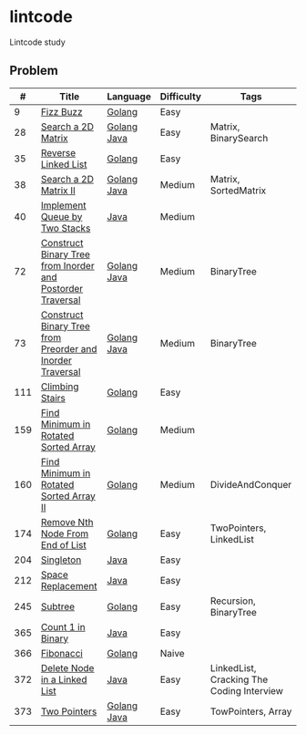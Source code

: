 # lintcode
Lintcode study

## Problem
|#|Title|Language|Difficulty|Tags|
|-|-----|--------|----------|----|
|9|[Fizz Buzz](http://www.lintcode.com/en/problem/fizz-buzz/)|[Golang](https://github.com/ZacharyChang/lintcode/tree/master/problem/9.fizz-buzz)|Easy|
|28|[Search a 2D Matrix](http://www.lintcode.com/en/problem/search-a-2d-matrix/)|[Golang](https://github.com/ZacharyChang/lintcode/tree/master/problem/28.search-a-2d-matrix/solution.go) [Java](https://github.com/ZacharyChang/lintcode/tree/master/problem/28.search-a-2d-matrix/Solution.java)|Easy|Matrix, BinarySearch
|35|[Reverse Linked List](http://www.lintcode.com/en/problem/reverse-linked-list/)|[Golang](https://github.com/ZacharyChang/lintcode/tree/master/problem/35.reverse-linked-list)|Easy|
|38|[Search a 2D Matrix II](https://www.lintcode.com/en/problem/search-a-2d-matrix-ii/)|[Golang](https://github.com/ZacharyChang/lintcode/tree/master/problem/38.search-a-2d-matrix-ii/solution.go) [Java](https://github.com/ZacharyChang/lintcode/tree/master/problem/38.search-a-2d-matrix-ii/Solution.java)|Medium|Matrix, SortedMatrix|
|40|[Implement Queue by Two Stacks](https://www.lintcode.com/en/problem/implement-queue-by-two-stacks/)|[Java](https://github.com/ZacharyChang/lintcode/tree/master/problem/40.implement-queue-by-two-stacks)|Medium|
|72|[Construct Binary Tree from Inorder and Postorder Traversal](https://www.lintcode.com/en/problem/construct-binary-tree-from-inorder-and-postorder-traversal/)|[Golang](https://github.com/ZacharyChang/lintcode/tree/master/problem/72.construct-binary-tree-from-inorder-and-postorder-traversal/solution.go) [Java](https://github.com/ZacharyChang/lintcode/tree/master/problem/72.construct-binary-tree-from-inorder-and-postorder-traversal/Solution.java)|Medium|BinaryTree|
|73|[Construct Binary Tree from Preorder and Inorder Traversal](https://www.lintcode.com/en/problem/construct-binary-tree-from-preorder-and-inorder-traversa/)|[Golang](https://github.com/ZacharyChang/lintcode/tree/master/problem/73.construct-binary-tree-from-preorder-and-inorder-traversal/solution.go) [Java](https://github.com/ZacharyChang/lintcode/tree/master/problem/73.construct-binary-tree-from-preorder-and-inorder-traversal/Solution.java)|Medium|BinaryTree|
|111|[Climbing Stairs](http://www.lintcode.com/en/problem/climbing-stairs/)|[Golang](https://github.com/ZacharyChang/lintcode/tree/master/problem/111.climbing-stairs)|Easy|
|159|[Find Minimum in Rotated Sorted Array](https://www.lintcode.com/en/problem/find-minimum-in-rotated-sorted-array/)|[Golang](https://github.com/ZacharyChang/lintcode/tree/master/problem/159.find-minimum-in-rotated-sorted-array)|Medium|
|160|[Find Minimum in Rotated Sorted Array II](https://www.lintcode.com/en/problem/find-minimum-in-rotated-sorted-array-ii/)|[Golang](https://github.com/ZacharyChang/lintcode/tree/master/problem/160.find-minimum-in-rotated-sorted-array-ii)|Medium|DivideAndConquer|
|174|[Remove Nth Node From End of List](https://www.lintcode.com/en/problem/remove-nth-node-from-end-of-list/)|[Golang](https://github.com/ZacharyChang/lintcode/tree/master/problem/174.remove-nth-node-from-end-of-list)|Easy|TwoPointers, LinkedList|
|204|[Singleton](http://www.lintcode.com/en/problem/singleton/)|[Java](https://github.com/ZacharyChang/lintcode/tree/master/problem/204.singleton)|Easy|
|212|[Space Replacement](http://www.lintcode.com/en/problem/space-replacement/)|[Java](https://github.com/ZacharyChang/lintcode/tree/master/problem/212.space-replacement)|Easy|
|245|[Subtree](http://www.lintcode.com/en/problem/subtree/)|[Golang](https://github.com/ZacharyChang/lintcode/tree/master/problem/245.subtree)|Easy|Recursion, BinaryTree
|365|[Count 1 in Binary](http://www.lintcode.com/en/problem/count-1-in-binary/)|[Java](https://github.com/ZacharyChang/lintcode/tree/master/problem/365.count-one-in-binary)|Easy|
|366|[Fibonacci](http://www.lintcode.com/en/problem/fibonacci/)|[Golang](https://github.com/ZacharyChang/lintcode/tree/master/problem/366.fibonacci)|Naive|
|372|[Delete Node in a Linked List](http://www.lintcode.com/en/problem/delete-node-in-a-linked-list/)|[Java](https://github.com/ZacharyChang/lintcode/tree/master/problem/372.delete-node-in-a-linked-list/Solution.java)|Easy|LinkedList, Cracking The Coding Interview|
|373|[Two Pointers](http://www.lintcode.com/en/problem/partition-array-by-odd-and-even/)|[Golang](https://github.com/ZacharyChang/lintcode/tree/master/problem/373.partition-array-by-odd-and-even/solution.go) [Java](https://github.com/ZacharyChang/lintcode/tree/master/problem/373.partition-array-by-odd-and-even/Solution.java)|Easy|TowPointers, Array|